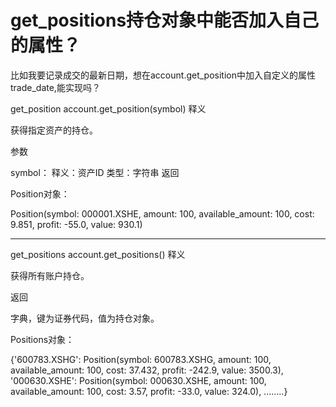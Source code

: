 # get_positions持仓对象中能否加入自己的属性？

比如我要记录成交的最新日期，想在account.get_position中加入自定义的属性trade_date,能实现吗？

get_position
account.get_position(symbol)
释义

获得指定资产的持仓。

参数

symbol：
释义：资产ID
类型：字符串
返回

Position对象：

  Position(symbol: 000001.XSHE, amount: 100, available_amount: 100, cost: 9.851, profit: -55.0, value: 930.1)

-------------------------------
get_positions
account.get_positions()
释义

获得所有账户持仓。

返回

字典，键为证券代码，值为持仓对象。

Positions对象：

{'600783.XSHG': Position(symbol: 600783.XSHG, amount: 100, available_amount: 100, cost: 37.432, profit: -242.9, value: 3500.3),    '000630.XSHE': Position(symbol: 000630.XSHE, amount: 100, available_amount: 100, cost: 3.57, profit: -33.0, value: 324.0), ........}